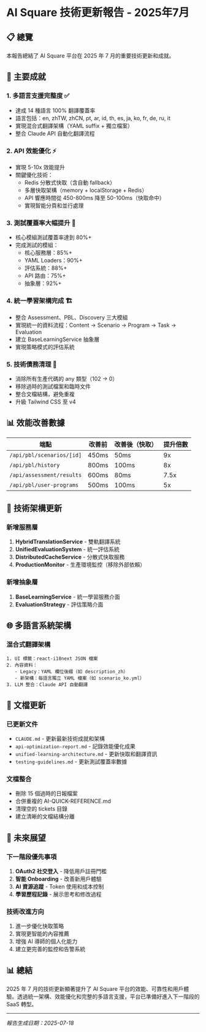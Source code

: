 # AI Square 技術更新報告 - 2025年7月

## 📋 總覽

本報告總結了 AI Square 平台在 2025 年 7 月的重要技術更新和成就。

## 🚀 主要成就

### 1. **多語言支援完整度** ✅
- 達成 14 種語言 100% 翻譯覆蓋率
- 語言包括：en, zhTW, zhCN, pt, ar, id, th, es, ja, ko, fr, de, ru, it
- 實現混合式翻譯架構（YAML suffix + 獨立檔案）
- 整合 Claude API 自動化翻譯流程

### 2. **API 效能優化** ⚡
- 實現 5-10x 效能提升
- 關鍵優化技術：
  - Redis 分散式快取（含自動 fallback）
  - 多層快取架構（memory + localStorage + Redis）
  - API 響應時間從 450-800ms 降至 50-100ms（快取命中）
  - 實現智能分頁和並行處理

### 3. **測試覆蓋率大幅提升** 🧪
- 核心模組測試覆蓋率達到 80%+
- 完成測試的模組：
  - 核心服務層：85%+
  - YAML Loaders：90%+
  - 評估系統：88%+
  - API 路由：75%+
  - 抽象層：92%+

### 4. **統一學習架構完成** 🏗️
- 整合 Assessment、PBL、Discovery 三大模組
- 實現統一的資料流程：Content → Scenario → Program → Task → Evaluation
- 建立 BaseLearningService 抽象層
- 實現策略模式的評估系統

### 5. **技術債務清理** 🧹
- 消除所有生產代碼的 any 類型（102 → 0）
- 移除過時的測試檔案和臨時文件
- 整合文檔結構，避免重複
- 升級 Tailwind CSS 至 v4

## 📊 效能改善數據

| 端點 | 改善前 | 改善後（快取） | 提升倍數 |
|------|--------|---------------|----------|
| `/api/pbl/scenarios/[id]` | 450ms | 50ms | 9x |
| `/api/pbl/history` | 800ms | 100ms | 8x |
| `/api/assessment/results` | 600ms | 80ms | 7.5x |
| `/api/pbl/user-programs` | 500ms | 100ms | 5x |

## 🔧 技術架構更新

### 新增服務層
1. **HybridTranslationService** - 雙軌翻譯系統
2. **UnifiedEvaluationSystem** - 統一評估系統
3. **DistributedCacheService** - 分散式快取服務
4. **ProductionMonitor** - 生產環境監控（移除外部依賴）

### 新增抽象層
1. **BaseLearningService** - 統一學習服務介面
2. **EvaluationStrategy** - 評估策略介面

## 🌐 多語言系統架構

### 混合式翻譯架構
```
1. UI 標籤：react-i18next JSON 檔案
2. 內容資料：
   - Legacy：YAML 欄位後綴（如 description_zh）
   - 新架構：每語言獨立 YAML 檔案（如 scenario_ko.yml）
3. LLM 整合：Claude API 自動翻譯
```

## 📝 文檔更新

### 已更新文件
- `CLAUDE.md` - 更新最新技術成就和架構
- `api-optimization-report.md` - 記錄效能優化成果
- `unified-learning-architecture.md` - 更新快取和翻譯資訊
- `testing-guidelines.md` - 更新測試覆蓋率數據

### 文檔整合
- 刪除 15 個過時的日報檔案
- 合併重複的 AI-QUICK-REFERENCE.md
- 清理空的 tickets 目錄
- 建立清晰的文檔結構分離

## 🔮 未來展望

### 下一階段優先事項
1. **OAuth2 社交登入** - 降低用戶註冊門檻
2. **智能 Onboarding** - 改善新用戶體驗
3. **AI 資源追蹤** - Token 使用和成本控制
4. **學習歷程記錄** - 展示思考和修改過程

### 技術改進方向
1. 進一步優化快取策略
2. 實現更智能的內容推薦
3. 增強 AI 導師的個人化能力
4. 建立更完善的監控和告警系統

## 📊 總結

2025 年 7 月的技術更新顯著提升了 AI Square 平台的效能、可靠性和用戶體驗。透過統一架構、效能優化和完整的多語言支援，平台已準備好進入下一階段的 SaaS 轉型。

---
*報告生成日期：2025-07-18*